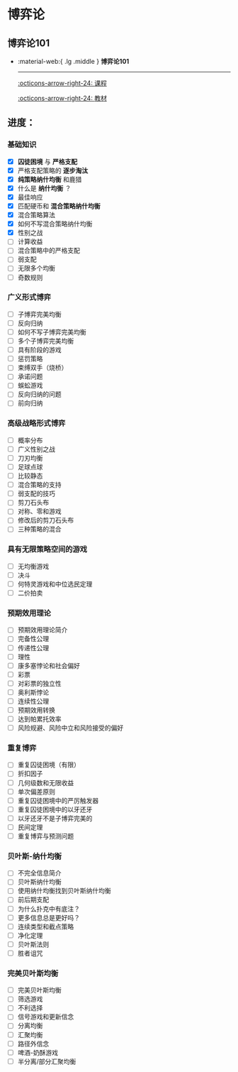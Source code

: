 # 博弈论

## 博弈论101

<div class="grid cards" markdown>

-   :material-web:{ .lg .middle } __博弈论101__
    
    ---
    
    [:octicons-arrow-right-24: <a href="https://gametheory101.com/courses/game-theory-101/" target="_blank"> 课程 </a>](#)

    [:octicons-arrow-right-24: <a href="https://notability.com/g/download/pdf/0T8S9Siq8CsAVHSKGyZKac/Game%20Theory%20101_%20The%20Complete%20Textbook%20(%20PDFDrive%20)%20(2).pdf" target="_blank"> 教材 </a>](#)

</div>

## 进度：

### 基础知识

- [x] **囚徒困境** 与 **严格支配**
- [x] 严格支配策略的 **逐步淘汰**
- [x] **纯策略纳什均衡** 和鹿猎
- [x] 什么是 **纳什均衡** ？
- [x] 最佳响应
- [x] 匹配硬币和 **混合策略纳什均衡** 
- [x] 混合策略算法 
- [x] 如何不写混合策略纳什均衡
- [x] 性别之战
- [ ] 计算收益
- [ ] 混合策略中的严格支配
- [ ] 弱支配
- [ ] 无限多个均衡
- [ ] 奇数规则
 
### 广义形式博弈

- [ ] 子博弈完美均衡
- [ ] 反向归纳
- [ ] 如何不写子博弈完美均衡
- [ ] 多个子博弈完美均衡
- [ ] 具有阶段的游戏
- [ ] 惩罚策略
- [ ] 束缚双手（烧桥）
- [ ] 承诺问题
- [ ] 蜈蚣游戏
- [ ] 反向归纳的问题
- [ ] 前向归纳

### 高级战略形式博弈

- [ ] 概率分布
- [ ] 广义性别之战
- [ ] 刀刃均衡
- [ ] 足球点球
- [ ] 比较静态
- [ ] 混合策略的支持
- [ ] 弱支配的技巧
- [ ] 剪刀石头布
- [ ] 对称、零和游戏
- [ ] 修改后的剪刀石头布
- [ ] 三种策略的混合

### 具有无限策略空间的游戏

- [ ] 无均衡游戏
- [ ] 决斗
- [ ] 何特灵游戏和中位选民定理
- [ ] 二价拍卖

### 预期效用理论

- [ ] 预期效用理论简介
- [ ] 完备性公理
- [ ] 传递性公理
- [ ] 理性
- [ ] 康多塞悖论和社会偏好
- [ ] 彩票
- [ ] 对彩票的独立性
- [ ] 奥利斯悖论
- [ ] 连续性公理
- [ ] 预期效用转换
- [ ] 达到帕累托效率
- [ ] 风险规避、风险中立和风险接受的偏好

### 重复博弈

- [ ] 重复囚徒困境（有限）
- [ ] 折扣因子
- [ ] 几何级数和无限收益
- [ ] 单次偏差原则
- [ ] 重复囚徒困境中的严厉触发器
- [ ] 重复囚徒困境中的以牙还牙
- [ ] 以牙还牙不是子博弈完美的
- [ ] 民间定理
- [ ] 重复博弈与预测问题

### 贝叶斯-纳什均衡

- [ ] 不完全信息简介
- [ ] 贝叶斯纳什均衡
- [ ] 使用纳什均衡找到贝叶斯纳什均衡
- [ ] 前后期支配
- [ ] 为什么扑克中有底注？
- [ ] 更多信息总是更好吗？
- [ ] 连续类型和截点策略
- [ ] 净化定理
- [ ] 贝叶斯法则
- [ ] 胜者诅咒

### 完美贝叶斯均衡

- [ ] 完美贝叶斯均衡
- [ ] 筛选游戏
- [ ] 不利选择
- [ ] 信号游戏和更新信念
- [ ] 分离均衡
- [ ] 汇聚均衡
- [ ] 路径外信念
- [ ] 啤酒-奶酥游戏
- [ ] 半分离/部分汇聚均衡
